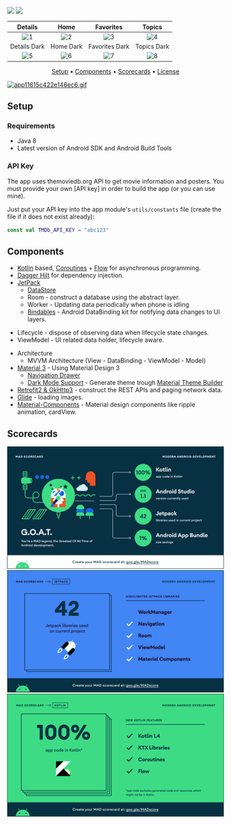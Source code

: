  <div id="top"></div>


<a href="https://www.android.com"><img src="https://img.shields.io/badge/Android-02303A.svg?style=for-the-badge&logo=android&logoColor=dark"></a>
<a href="https://kotlinlang.org"><img src="https://img.shields.io/badge/kotlin%20-%23FF6F00.svg?&style=for-the-badge&logo=kotlin&logoColor=dark" /> </a>



| Details | Home |  Favorites | Topics
|:-:|:-:|:-:|:-:|
| ![1](images/app_image) | ![2](images/app_image2) | ![3](images/app_image3) | ![4](./assets/screenshots/topics_light.png)
| Details Dark | Home Dark |  Favorites Dark | Topics Dark
| ![5](./assets/screenshots/course_dark.png) | ![6](./assets/screenshots/home_dark.png) | ![7](./assets/screenshots/favorites_dark.png) | ![8](./assets/screenshots/topics_dark.png)





</p>
<p align="center">
<a href="#setup">Setup</a> •
  <a href="#components">Components</a> •
  <a href="#scorecards">Scorecards</a> •
  <a href="#license">License</a>
  
</p>  

<a href="https://gifyu.com/image/SLMnW"><img src="./images/app.gif" alt="app11615c422e146ec6.gif" border="0"  width="500" height="900"></a>

## Setup

### Requirements

- Java 8
- Latest version of Android SDK and Android Build Tools

### API Key

The app uses themoviedb.org API to get movie information and posters. You must provide your own [API key] in order to build the app (or you can use mine).

Just put your API key into the app module's `utils/constants` file (create the file if it does not exist already):

```kotlin
const val TMDb_API_KEY = "abc123"
```

## Components

* [Kotlin](https://kotlinlang.org/) based, [Coroutines](https://github.com/Kotlin/kotlinx.coroutines) + [Flow](https://kotlin.github.io/kotlinx.coroutines/kotlinx-coroutines-core/kotlinx.coroutines.flow/) for asynchronous programming.
* [Dagger Hilt](https://dagger.dev/hilt/) for dependency injection.
* [JetPack](https://developer.android.com/jetpack)
	+ [DataStore]()
	+ Room - construct a database using the abstract layer.
	+ Worker - Updating data periodically when phone is idling
	+ [Bindables](https://github.com/skydoves/bindables) - Android DataBinding kit for notifying data changes to UI layers.
+ Lifecycle - dispose of observing data when lifecycle state changes.
+ ViewModel - UI related data holder, lifecycle aware.
* Architecture
	+ MVVM Architecture (View - DataBinding - ViewModel - Model)
* [Material 3](https://m3.material.io/) - Using Material Design 3
	+ [Navigation Drawer](https://material.io/components/app-bars-bottom)
	+ [Dark Mode Support](https://developer.android.com/guide/topics/ui/look-and-feel/darktheme) - Generate theme trough [Material Theme Builder](https://material-foundation.github.io/material-theme-builder/#/dynamic)
* [Retrofit2 & OkHttp3](https://github.com/square/retrofit) - construct the REST APIs and paging network data.
* [Glide](https://github.com/bumptech/glide) - loading images.
* [Material-Components](https://github.com/material-components/material-components-android) - Material design components like ripple animation, cardView.


## Scorecards

![summary](images/summary.png)
![jetpack](images/jetpack.png)
![kotlin](images/kotlin.png)





<!-- MARKDOWN LINKS & IMAGES -->
<!-- https://www.markdownguide.org/basic-syntax/#reference-style-links -->



[contributors-shield]: https://img.shields.io/github/contributors/ISW-IAW/SistemaContable.svg?style=for-the-badge
[contributors-url]: https://github.com/ISW-IAW/SistemaContable/graphs/contributors
[forks-shield]: https://img.shields.io/github/forks/ISW-IAW/SistemaContable.svg?style=for-the-badge
[forks-url]: https://github.com/ISW-IAW/SistemaContable/network/members
[stars-shield]: https://img.shields.io/github/stars/ISW-IAW/SistemaContable.svg?style=for-the-badge
[stars-url]: https://github.com/ISW-IAW/UCASH/stargazers
[issues-shield]: https://img.shields.io/github/issues/ISW-IAW/SistemaContable.svg?style=for-the-badge
[issues-url]: https://github.com/ISW-IAW/SistemaContable/issues
[license-shield]: https://img.shields.io/github/license/ISW-IAW/SistemaContable.svg?style=for-the-badge
[license-url]: https://github.com/ISW-IAW/SistemaContable/blob/master/LICENSE
[product-screenshot]: images/screenshot.png
